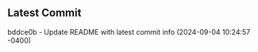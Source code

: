 
## Latest Commit
bddce0b - Update README with latest commit info (2024-09-04 10:24:57 -0400) <Yunxi-Zhou>
